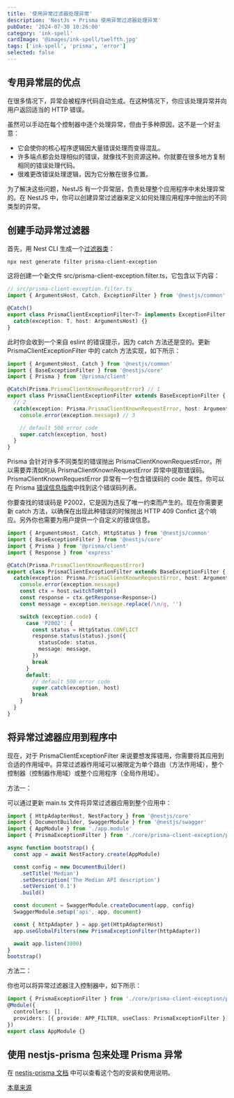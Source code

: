 ```yaml
---
title: '使用异常过滤器处理异常'
description: 'NestJs + Prisma 使用异常过滤器处理异常'
pubDate: '2024-07-30 10:26:00'
category: 'ink-spell'
cardImage: '@images/ink-spell/twelfth.jpg'
tags: ['ink-spell', 'prisma', 'error']
selected: false
---
```


## 专用异常层的优点

在很多情况下，异常会被程序代码自动生成。在这种情况下，你应该处理异常并向用户返回适当的 HTTP 错误。

虽然可以手动在每个控制器中逐个处理异常，但由于多种原因，这不是一个好主意：

- 它会使你的核心程序逻辑因大量错误处理而变得混乱。
- 许多端点都会处理相似的错误，就像找不到资源这种。你就要在很多地方复制相同的错误处理代码。
- 很难更改错误处理逻辑，因为它分散在很多位置。

为了解决这些问题，NestJS 有一个异常层，负责处理整个应用程序中未处理异常的。在 NestJS 中，你可以创建异常过滤器来定义如何处理应用程序中抛出的不同类型的异常。

## 创建手动异常过滤器

首先，用 Nest CLI 生成一个[过滤器类](https://docs.nestjs.com/exception-filters#inheritance)：

```bash
npx nest generate filter prisma-client-exception
```

这将创建一个新文件 src/prisma-client-exception.filter.ts，它包含以下内容：

```ts
// src/prisma-client-exception.filter.ts
import { ArgumentsHost, Catch, ExceptionFilter } from '@nestjs/common'

@Catch()
export class PrismaClientExceptionFilter<T> implements ExceptionFilter {
  catch(exception: T, host: ArgumentsHost) {}
}
```

此时你会收到一个来自 eslint 的错误提示，因为 catch 方法还是空的。更新 PrismaClientExceptionFilter 中的 catch 方法实现，如下所示：

```ts
import { ArgumentsHost, Catch } from '@nestjs/common'
import { BaseExceptionFilter } from '@nestjs/core'
import { Prisma } from '@prisma/client'

@Catch(Prisma.PrismaClientKnownRequestError) // 1
export class PrismaClientExceptionFilter extends BaseExceptionFilter {
  // 2
  catch(exception: Prisma.PrismaClientKnownRequestError, host: ArgumentsHost) {
    console.error(exception.message) // 3

    // default 500 error code
    super.catch(exception, host)
  }
}
```

Prisma 会针对许多不同类型的错误抛出 PrismaClientKnownRequestError。所以需要弄清如何从 PrismaClientKnownRequestError 异常中提取错误码。PrismaClientKnownRequestError 异常有一个包含错误码的 code 属性。你可以在 Prisma [错误信息指南](https://www.prisma.io/docs/orm/reference/error-reference#prisma-client-query-engine)中找到这个错误码列表。

你要查找的错误码是 P2002，它是因为违反了唯一约束而产生的。现在你需要更新 catch 方法，以确保在出现此种错误的时候抛出 HTTP 409 Confict 这个响应。另外你也需要为用户提供一个自定义的错误信息。

```ts
import { ArgumentsHost, Catch, HttpStatus } from '@nestjs/common'
import { BaseExceptionFilter } from '@nestjs/core'
import { Prisma } from '@prisma/client'
import { Response } from 'express'

@Catch(Prisma.PrismaClientKnownRequestError)
export class PrismaClientExceptionFilter extends BaseExceptionFilter {
  catch(exception: Prisma.PrismaClientKnownRequestError, host: ArgumentsHost) {
    console.error(exception.message)
    const ctx = host.switchToHttp()
    const response = ctx.getResponse<Response>()
    const message = exception.message.replace(/\n/g, '')

    switch (exception.code) {
      case 'P2002': {
        const status = HttpStatus.CONFLICT
        response.status(status).json({
          statusCode: status,
          message: message,
        })
        break
      }
      default:
        // default 500 error code
        super.catch(exception, host)
        break
    }
  }
}
```

## 将异常过滤器应用到程序中

现在，对于 PrismaClientExceptionFilter 来说要想发挥错用，你需要将其应用到合适的作用域中。异常过滤器作用域可以被限定为单个路由（方法作用域），整个控制器（控制器作用域）或整个应用程序（全局作用域）。

方法一：

可以通过更新 main.ts 文件将异常过滤器应用到整个应用中：

```ts
import { HttpAdapterHost, NestFactory } from '@nestjs/core'
import { DocumentBuilder, SwaggerModule } from '@nestjs/swagger'
import { AppModule } from './app.module'
import { PrismaExceptionFilter } from './core/prisma-client-exception/prisma-client-exception.filter'

async function bootstrap() {
  const app = await NestFactory.create(AppModule)

  const config = new DocumentBuilder()
    .setTitle('Median')
    .setDescription('The Median API description')
    .setVersion('0.1')
    .build()

  const document = SwaggerModule.createDocument(app, config)
  SwaggerModule.setup('api', app, document)

  const { httpAdapter } = app.get(HttpAdapterHost)
  app.useGlobalFilters(new PrismaExceptionFilter(httpAdapter))

  await app.listen(3000)
}
bootstrap()
```

方法二：

你也可以将异常过滤器注入控制器中，如下所示：

```ts
import { PrismaExceptionFilter } from './core/prisma-client-exception/prisma-client-exception.filter'
@Module({
  controllers: [],
  providers: [{ provide: APP_FILTER, useClass: PrismaExceptionFilter }],
})
export class AppModule {}
```

## 使用 nestjs-prisma 包来处理 Prisma 异常

在 [nestjs-prisma 文档](https://nestjs-prisma.dev/docs/exception-filter/) 中可以查看这个包的安装和使用说明。

[本章来源](https://juejin.cn/post/7236182358818406459)
